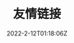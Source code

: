 ---
title: "友情链接"
description: '快来和我做互联网邻居！'
date: 2022-2-12T01:18:06Z
slug: "links"
layout: "links"
license: false
toc: true
menu:
    main: 
        weight: -70
        name: Friends
        url: /
        params:
            icon: friends

comments: false
---